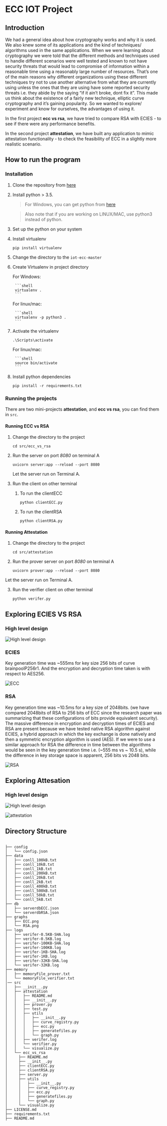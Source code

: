 # ECC IOT Project

## Introduction

We had a general idea about how cryptography works and why it is used. We also knew some of its applications and the kind of techniques/ algorithms used in the same applications. When we were learning about cryptography we were told that the different methods and techniques used to handle different scenarios were well tested and known to not have security threats that would lead to compromise of information within a reasonable time using a reasonably large number of resources. That’s one of the main reasons why different organizations using these different techniques try not to use another alternative from what they are currently using unless the ones that they are using have some reported security threats i.e. they abide by the saying “if it ain’t broke, dont fix it”. This made us think about the existence of a fairly new technique, elliptic curve cryptography and it’s gaining popularity. So we wanted to explore/ experiment and know for ourselves, the advantages of using it.

In the first project **ecc vs rsa**, we have tried to compare RSA with ECIES - to see if there were any performance benefits.

In the second project **attestation**, we have built any application to mimic attestation functionality - to check the feasibility of ECC in a slightly more realistic scenario.

## How to run the program

### Installation

1. Clone the repository from [here](https://github.com/jai-singhal/iot-ecc)

2. Install python > 3.5. 

    > For Windows, you can get python from [here](https://www.python.org/downloads/windows/)

    > Also note that if you are working on LINUX/MAC, use python3 instead of python.

3. Set up the python on your system

4. Install virtualenv

    ```shell
    pip install virtualenv
    ```

5. Change the directory to the `iot-ecc-master`

6. Create Virtualenv in project directory

    For Windows:

        ```shell
        virtualenv .
        ```

    For linux/mac:

        ```shell
        virtualenv -p python3 .
        ```

7. Activate the virtualenv

    ```shell
    .\Scripts\activate
    ```

    For linux/mac:

        ```shell
        source bin/activate
        ```

8. Install python dependencies

    ```shell
    pip install -r requirements.txt
    ```

### Running the projects

There are two mini-projects **attestation**, and **ecc vs rsa**, you can find them in `src`.

#### Running ECC vs RSA

1. Change the directory to the project

    ```shell
    cd src/ecc_vs_rsa
    ```

2. Run the server on port *8080* on terminal A

    ```shell
    uvicorn server:app --reload --port 8080
    ```
    
    Let the server run on Terminal A.

3. Run the client on other terminal
    1. To run the clientECC

        ```shell
        python clientECC.py
        ```

    2. To run the clientRSA

        ```shell
        python clientRSA.py
        ```

#### Running Attestation

1. Change the directory to the project

    ```shell
    cd src/attestation
    ```

2. Run the prover server on port *8080* on terminal A

    ```shell
    uvicorn prover:app --reload --port 8080
    ```
Let the server run on Terminal A.

3. Run the verifier client on other terminal

    ```shell
    python verifer.py
    ```

## Exploring ECIES VS RSA

### High level design

![High level design](https://i.imgur.com/FF9SPpL.jpg)

### ECIES

Key generation time was ~555ms for key size 256 bits of curve brainpoolP256r1.
And the encryption and decryption time taken is with respect to AES256.

![ECC](https://github.com/jai-singhal/iot-ecc/blob/master/graphs/ECC.png?raw=true)

### RSA

Key generation time was ~10.5ms for a key size of 2048bits. (we have compared 2048bits of RSA to 256 bits of ECC since the research paper was summarizing that these configurations of bits provide equivalent security). The massive difference in encryption and decryption times of ECIES and RSA are present because we have tested native RSA algorithm against ECIES, a hybrid approach in which the key exchange is done natively and then a symmetric encryption algorithm is used (AES). If we were to use a similar approach for RSA the difference in time between the algorithms would be seen in the key generation time i.e. (~555 ms vs ~ 10.5 s), while the difference in key storage space is apparent, 256 bits vs 2048 bits.

![RSA](https://github.com/jai-singhal/iot-ecc/blob/master/graphs/RSA.png?raw=true)


## Exploring Attesation

### High level design

![High level design](https://i.imgur.com/97FchIJ.jpg)

![attestation](https://github.com/jai-singhal/iot-ecc/blob/master/graphs/attestation_new_total.png?raw=true)

## Directory Structure
```shell

├── config
│   └── config.json
├── data
│   ├── conll_100kB.txt
│   ├── conll_10kB.txt
│   ├── conll_1kB.txt
│   ├── conll_200kB.txt
│   ├── conll_20kB.txt
│   ├── conll_2kB.txt
│   ├── conll_400kB.txt
│   ├── conll_500kB.txt
│   ├── conll_50kB.txt
│   └── conll_5kB.txt
├── db
│   ├── serverdbECC.json
│   └── serverdbRSA.json
├── graphs
│   ├── ECC.png
│   └── RSA.png
├── logs
│   ├── verifer-0.5KB-SHA.log
│   ├── verifer-0.5KB.log
│   ├── verifer-100KB-SHA.log
│   ├── verifer-100KB.log
│   ├── verifer-1KB-SHA.log
│   ├── verifer-1KB.log
│   ├── verifer-32KB-SHA.log
│   └── verifer-32KB.log
├── memory
│   ├── memoryFile_prover.txt
│   └── memoryFile_verifier.txt
│── src
│   ├── __init__.py
│   ├── attestation
│   │   ├── README.md
│   │   ├── __init__.py
│   │   ├── prover.py
│   │   ├── test.py
│   │   ├── utils
│   │   │   ├── __init__.py
│   │   │   ├── curve_registry.py
│   │   │   ├── ecc.py
│   │   │   ├── generatefiles.py
│   │   │   └── graph.py
│   │   ├── verifer.log
│   │   └── verifier.py
│   │   └── visualize.py
│   └── ecc_vs_rsa
│	  ├── README.md
│	  ├── __init__.py
│	  ├── clientECC.py
│	  ├── clientRSA.py
│	  ├── server.py
│	  ├── utils
│	  │   ├── __init__.py
│	  │   ├── curve_registry.py
│	  │   ├── ecc.py
│	  │   ├── generatefiles.py
│	  │   └── graph.py
│	  └── visualize.py
├── LICENSE.md
├── requirements.txt
├── README.md
```
